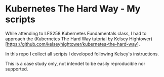 # Kubernetes The Hard Way - My scripts

While attending to LFS258 Kubernetes Fundamentals class, I had to approach the (Kubernetes The Hard Way tutorial by Kelsey Hightower)[https://github.com/kelseyhightower/kubernetes-the-hard-way].

In this repo I collect all scripts I developed following Kelsey's instructions.

This is a case study only, not intendet to be easily reproducible nor supported. 
